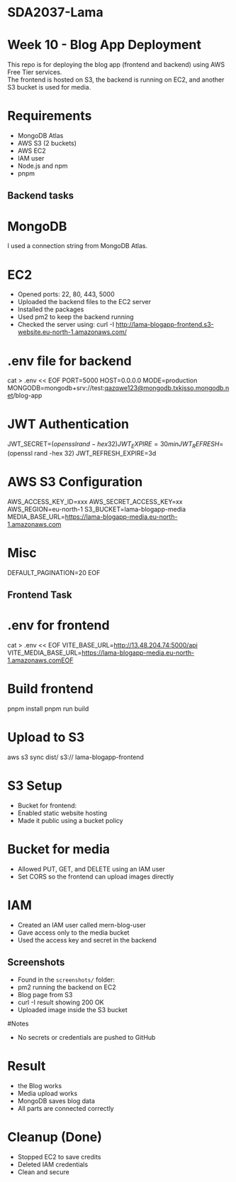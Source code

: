 # SDA2037-Lama 

# Week 10 - Blog App Deployment

This repo is for deploying the blog app (frontend and backend) using AWS Free Tier services.  
The frontend is hosted on S3, the backend is running on EC2, and another S3 bucket is used for media.

# Requirements

- MongoDB Atlas  
- AWS S3 (2 buckets)  
- AWS EC2  
- IAM user  
- Node.js and npm  
- pnpm

## Backend tasks


# MongoDB
I used a connection string from MongoDB Atlas.

# EC2
- Opened ports: 22, 80, 443, 5000  
- Uploaded the backend files to the EC2 server  
- Installed the packages  
- Used  pm2 to keep the backend running  
- Checked the server using:
curl -I http://lama-blogapp-frontend.s3-website.eu-north-1.amazonaws.com/

# .env file for backend

cat > .env << EOF
PORT=5000
HOST=0.0.0.0
MODE=production                                                                                               MONGODB=mongodb+srv://test:qazqwe123@mongodb.txkjsso.mongodb.net/blog-app
# JWT Authentication
JWT_SECRET=$(openssl rand -hex 32)
JWT_EXPIRE=30min
JWT_REFRESH=$(openssl rand -hex 32)
JWT_REFRESH_EXPIRE=3d
# AWS S3 Configuration
AWS_ACCESS_KEY_ID=xxx
AWS_SECRET_ACCESS_KEY=xx
AWS_REGION=eu-north-1
S3_BUCKET=lama-blogapp-media
MEDIA_BASE_URL=https://lama-blogapp-media.eu-north-1.amazonaws.com
# Misc
DEFAULT_PAGINATION=20
EOF

## Frontend Task

# .env for frontend
cat > .env << EOF
VITE_BASE_URL=http://13.48.204.74:5000/api
VITE_MEDIA_BASE_URL=https://lama-blogapp-media.eu-north-1.amazonaws.comEOF

# Build frontend
pnpm install
pnpm run build


# Upload to S3

aws s3 sync dist/ s3:// lama-blogapp-frontend


# S3 Setup

-  Bucket for frontend: 
- Enabled static website hosting  
- Made it public using a bucket policy

# Bucket for media
- Allowed PUT,  GET, and  DELETE using an IAM user  
- Set CORS so the frontend can upload images directly

# IAM

- Created an IAM user called mern-blog-user
- Gave access only to the media bucket  
- Used the access key and secret in the backend

## Screenshots

- Found in the `screenshots/` folder:
- pm2 running the backend on EC2  
- Blog page from S3  
- curl  -I result showing 200 OK  
- Uploaded image inside the S3 bucket

#Notes
- No secrets or credentials are pushed to GitHub

# Result

- the Blog works 
- Media upload works 
- MongoDB saves blog data 
- All parts are connected correctly 

# Cleanup (Done)

- Stopped EC2 to save credits
- Deleted IAM credentials
- Clean and secure 


